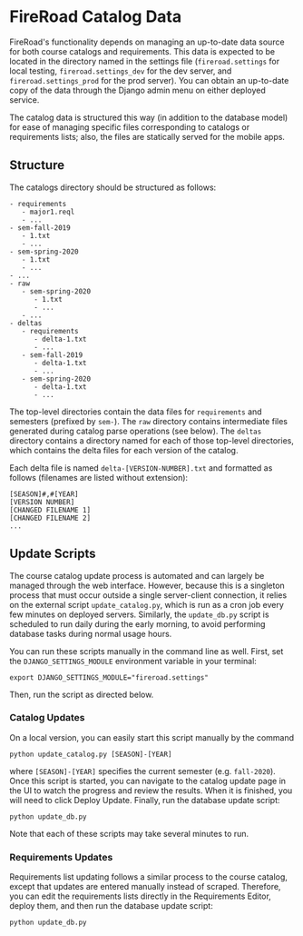 # FireRoad Catalog Data

FireRoad's functionality depends on managing an up-to-date data source for both course catalogs and requirements. This data is expected to be located in the directory named in the settings file (`fireroad.settings` for local testing, `fireroad.settings_dev` for the dev server, and `fireroad.settings_prod` for the prod server). You can obtain an up-to-date copy of the data through the Django admin menu on either deployed service.

The catalog data is structured this way (in addition to the database model) for ease of managing specific files corresponding to catalogs or requirements lists; also, the files are statically served for the mobile apps.

## Structure

The catalogs directory should be structured as follows:

```
- requirements
   - major1.reql
   - ...
- sem-fall-2019
   - 1.txt
   - ...
- sem-spring-2020
   - 1.txt
   - ...
- ...
- raw
   - sem-spring-2020
      - 1.txt
      - ...
   - ...
- deltas
   - requirements
      - delta-1.txt
      - ...
   - sem-fall-2019
      - delta-1.txt
      - ...
   - sem-spring-2020
      - delta-1.txt
      - ...
```

The top-level directories contain the data files for `requirements` and semesters (prefixed by `sem-`). The `raw` directory contains intermediate files generated during catalog parse operations (see below). The `deltas` directory contains a directory named for each of those top-level directories, which contains the delta files for each version of the catalog. 

Each delta file is named `delta-[VERSION-NUMBER].txt` and formatted as follows (filenames are listed without extension):

```
[SEASON]#,#[YEAR]
[VERSION NUMBER]
[CHANGED FILENAME 1]
[CHANGED FILENAME 2]
...
```

## Update Scripts

The course catalog update process is automated and can largely be managed through the web interface. However, because this is a singleton process that must occur outside a single server-client connection, it relies on the external script `update_catalog.py`, which is run as a cron job every few minutes on deployed servers. Similarly, the `update_db.py` script is scheduled to run daily during the early morning, to avoid performing database tasks during normal usage hours.

You can run these scripts manually in the command line as well. First, set the `DJANGO_SETTINGS_MODULE` environment variable in your terminal:

```
export DJANGO_SETTINGS_MODULE="fireroad.settings"
```

Then, run the script as directed below.

### Catalog Updates

 On a local version, you can easily start this script manually by the command

```
python update_catalog.py [SEASON]-[YEAR]
```

where `[SEASON]-[YEAR]` specifies the current semester (e.g. `fall-2020`). Once this script is started, you can navigate to the catalog update page in the UI to watch the progress and review the results. When it is finished, you will need to click Deploy Update. Finally, run the database update script:

```
python update_db.py
```

Note that each of these scripts may take several minutes to run.

### Requirements Updates

Requirements list updating follows a similar process to the course catalog, except that updates are entered manually instead of scraped. Therefore, you can edit the requirements lists directly in the Requirements Editor, deploy them, and then run the database update script:

```
python update_db.py
```